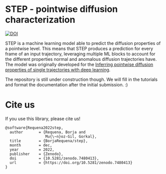 STEP - pointwise diffusion characterization
================

<!-- WARNING: THIS FILE WAS AUTOGENERATED! DO NOT EDIT! -->

<a href="https://doi.org/10.5281/zenodo.7480413"><img src="https://zenodo.org/badge/DOI/10.5281/zenodo.7480413.svg" alt="DOI"></a>

STEP is a machine learning model able to predict the diffusion
properties of a pointwise level. This means that STEP produces a
prediction for every frame of an input trajectory, leveraging multiple
ML blocks to account for the different properties normal and anomalous
diffusion trajectories have. The model was originally developed for the
[Inferring pointwise diffusion properties of single trajectories with
deep learning](www.arxiv.org).

The repository is still under construction though. We will fill in the
tutorials and format the documentation after the initial submission. :)

# Cite us

If you use this library, please cite us!

    @software{Requena2022step,
      author       = {Requena, Borja and
                      Mu{\~n}oz-Gil, Gorkal},
      title        = {BorjaRequena/step},
      month        = dec,
      year         = 2022,
      publisher    = {Zenodo},
      doi          = {10.5281/zenodo.7480413},
      url          = {https://doi.org/10.5281/zenodo.7480413}
    }

